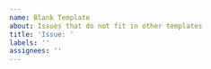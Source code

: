 ```yaml
---
name: Blank Template
about: Issues that do not fit in other templates
title: 'Issue: '
labels: ''
assignees: ''
---
```



